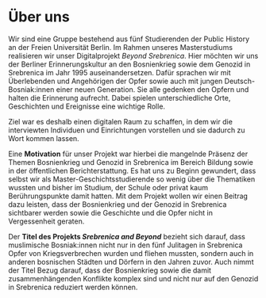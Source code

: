 # Über uns

Wir sind eine Gruppe bestehend aus fünf Studierenden der Public
History an der Freien Universität Berlin. Im Rahmen unseres
Masterstudiums realisieren wir unser Digitalprojekt *Beyond Srebrenica*. Hier möchten wir
uns der Berliner Erinnerungskultur an den Bosnienkrieg sowie dem
Genozid in Srebrenica im Jahr 1995 auseinandersetzen.  Dafür sprachen wir mit Überlebenden und Angehörigen der Opfer sowie auch mit jungen Deutsch-Bosniak:innen einer neuen Generation. Sie alle gedenken den Opfern und halten die Erinnerung aufrecht. Dabei spielen unterschiedliche Orte, Geschichten und Ereignisse eine wichtige Rolle. 

Ziel war es deshalb einen digitalen Raum zu schaffen, in dem wir die interviewten Individuen und Einrichtungen vorstellen und sie dadurch zu Wort kommen lassen.

Eine **Motivation** für unser Projekt war hierbei die mangelnde Präsenz der Themen Bosnienkrieg und Genozid in Srebrenica
im Bereich Bildung sowie in der öffentlichen Berichterstattung. Es
hat uns zu Beginn gewundert, dass selbst wir als Master-Geschichtsstudierende so wenig
über die Thematiken wussten und bisher im Studium, der Schule oder
privat kaum Berührungspunkte damit hatten. Mit dem Projekt wollen
wir einen Beitrag dazu leisten, dass der Bosnienkrieg und der Genozid
in Srebrenica sichtbarer werden sowie die Geschichte und die 
Opfer nicht in Vergessenheit geraten.

Der **Titel des Projekts *Srebrenica and Beyond*** bezieht sich darauf,
dass muslimische Bosniak:innen nicht nur in den fünf Julitagen in
Srebrenica Opfer von Kriegsverbrechen wurden und fliehen mussten,
sondern auch in anderen bosnischen Städten und Dörfern in den
Jahren zuvor. Auch nimmt der Titel Bezug darauf, dass der
Bosnienkrieg sowie die damit zusammenhängenden Konflikte komplex
sind und nicht nur auf den Genozid in Srebrenica reduziert werden
können.

